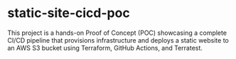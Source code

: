 # static-site-cicd-poc
This project is a hands-on Proof of Concept (POC) showcasing a complete CI/CD pipeline that provisions infrastructure and deploys a static website to an AWS S3 bucket using Terraform, GitHub Actions, and Terratest.

